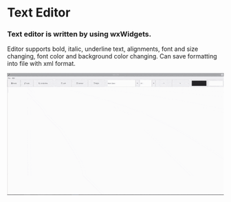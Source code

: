 # Text Editor

### Text editor is written by using wxWidgets.

Editor supports bold, italic, underline text, alignments, font and size changing, font color and background color changing.
Can save formatting into file with xml format.

![](example.gif)
